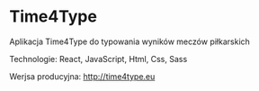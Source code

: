 # Time4Type
Aplikacja Time4Type do typowania wyników meczów piłkarskich

Technologie: React, JavaScript, Html, Css, Sass

Werjsa producyjna: http://time4type.eu
